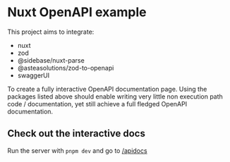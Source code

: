 # Nuxt OpenAPI example

This project aims to integrate:

- nuxt
- zod
- @sidebase/nuxt-parse
- @asteasolutions/zod-to-openapi
- swaggerUI

To create a fully interactive OpenAPI documentation page. 
Using the packages listed above should enable writing very little non execution path 
code / documentation, yet still achieve a full fledged OpenAPI documentation.


## Check out the interactive docs

Run the server with `pnpm dev` and go to [/apidocs](http://localhost:3000/apidocs)